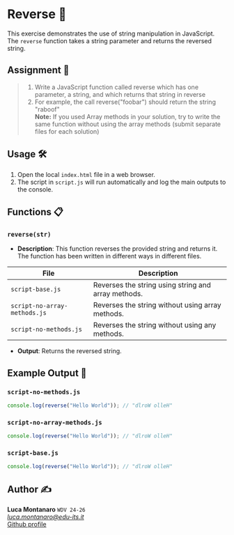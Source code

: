 # Reverse 🔄

This exercise demonstrates the use of string manipulation in JavaScript. The `reverse` function takes a string parameter and returns the reversed string.

## Assignment 📝

> 1. Write a JavaScript function called reverse which has one parameter, a string, and which returns
that string in reverse
> 2. For example, the call reverse("foobar") should return the string "raboof"  
> **Note:** If you used Array methods in your solution, try to write the same function without using the array
methods (submit separate files for each solution)


## Usage 🛠️

1. Open the local `index.html` file in a web browser.
2. The script in `script.js` will run automatically and log the main outputs to the console.

## Functions 📋

### `reverse(str)`

- **Description**: This function reverses the provided string and returns it. The function has been written in different ways in different files.

| File                      | Description                                                                 |
|---------------------------|-----------------------------------------------------------------------------|
| `script-base.js`          | Reverses the string using string and array methods.                         |
| `script-no-array-methods.js` | Reverses the string without using array methods.                          |
| `script-no-methods.js`    | Reverses the string without using any methods.                              |

- **Output**: Returns the reversed string.

## Example Output 📜

### `script-no-methods.js`

```javascript
console.log(reverse("Hello World")); // "dlroW olleH"
```

### `script-no-array-methods.js`

```javascript
console.log(reverse("Hello World")); // "dlroW olleH"
```

### `script-base.js`

```javascript
console.log(reverse("Hello World")); // "dlroW olleH"
```

## Author ✍️

**Luca Montanaro** `WDV 24-26`  
*luca.montanaro@edu-its.it*  
[Github profile](https://github.com/LucaM0nt)